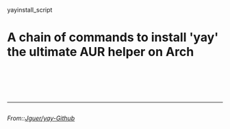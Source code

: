  yayinstall_script
 
 
<h1>A chain of commands to install 'yay' the ultimate AUR helper on Arch<h1><br>
<hr>
<h6>From::<a href="https://github.com/Jguer/yay">Jguer/yay-Github</a><h6>
